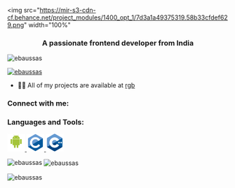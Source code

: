 <img src="https://mir-s3-cdn-cf.behance.net/project_modules/1400_opt_1/7d3a1a49375319.58b33cfdef629.png" width="100%" <br>

<h3 align="center">A passionate frontend developer from India</h3>


<p align="left"> <img src="https://komarev.com/ghpvc/?username=ebaussas&label=Profile%20views&color=0e75b6&style=flat" alt="ebaussas" /> </p>

<p align="left"> <a href="https://github.com/ryo-ma/github-profile-trophy"><img src="https://github-profile-trophy.vercel.app/?username=ebaussas" alt="ebaussas" /></a> </p>

- 👨‍💻 All of my projects are available at [rgb](rgb)

<h3 align="left">Connect with me:</h3>
<p align="left">
</p>

<h3 align="left">Languages and Tools:</h3>
<p align="left"> <a href="https://developer.android.com" target="_blank" rel="noreferrer"> <img src="https://raw.githubusercontent.com/devicons/devicon/master/icons/android/android-original-wordmark.svg" alt="android" width="40" height="40"/> </a> <a href="https://www.cprogramming.com/" target="_blank" rel="noreferrer"> <img src="https://raw.githubusercontent.com/devicons/devicon/master/icons/c/c-original.svg" alt="c" width="40" height="40"/> </a> <a href="https://www.w3schools.com/cpp/" target="_blank" rel="noreferrer"> <img src="https://raw.githubusercontent.com/devicons/devicon/master/icons/cplusplus/cplusplus-original.svg" alt="cplusplus" width="40" height="40"/> </a> </p>

<p><img align="left" src="https://github-readme-stats.vercel.app/api/top-langs?username=ebaussas&show_icons=true&locale=en&layout=compact" alt="ebaussas" /></p>

<p>&nbsp;<img align="center" src="https://github-readme-stats.vercel.app/api?username=ebaussas&show_icons=true&locale=en" alt="ebaussas" /></p>

<p><img align="center" src="https://github-readme-streak-stats.herokuapp.com/?user=ebaussas&" alt="ebaussas" /></p>
